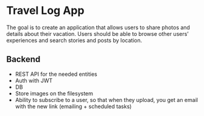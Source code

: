 # Travel Log App
The goal is to create an application that allows users to share photos and details about their vacation. Users should be able to browse other users’ experiences and search stories and posts by location.

## Backend
- REST API for the needed entities
- Auth with JWT
- DB
- Store images on the filesystem
- Ability to subscribe to a user, so that when they upload, you get an email with the new link (emailing + scheduled tasks)
